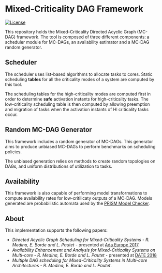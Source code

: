 Mixed-Criticality DAG Framework
====

[![License](http://img.shields.io/badge/license-APACHE2-blue.svg)](LICENSE)

This repository holds the Mixed-Criticality Directed Acyclic Graph (MC-DAG) framework. The tool is composed of three different components: a scheduler module for MC-DAGs, an availability estimator and a MC-DAG random generator.

## Scheduler

The scheduler uses list-based algorithms to allocate tasks to cores. Static scheduling **tables** for all the criticality modes of a system are computed by this tool.

The scheduling tables for the high-criticality modes are computed first in order to determine **safe** activation instants for high-criticality tasks. The low-criticality scheduling table is then computed by allowing preemption and migration of tasks when the activation instants of HI criticality tasks occur.

## Random MC-DAG Generator

This framework includes a random generator of MC-DAGs. This generator aims to produce unbiased MC-DAGs to perform benchmarks on scheduling policies.

The unbiased generation relies on methods to create random topologies on DAGs, and uniform distributions of utilization to tasks.

## Availability

This framework is also capable of performing model transformations to compute availability rates for low-critilicaty outputs of a MC-DAG. Models generated are probabilistic automata used by the [PRISM Model Checker](http://www.prismmodelchecker.org/).

## About

This implementation supports the following papers:
* *Directed Acyclic Graph Scheduling for Mixed-Criticality Systems - R. Medina, E. Borde and L. Pautet* - presented at [Ada Europe 2017](https://www.auto.tuwien.ac.at/~blieb/AE2017/).
* *Availability Enhancement and Analysis for Mixed-Criticality Systems on Multi-core - R. Medina, E. Borde and L. Pautet* - presented at [DATE 2018](https://www.date-conference.com/)
* *Multiple DAG scheduling for Mixed-Criticality Systems in Multi-core Architectures - R. Medina, E. Borde and L. Pautet*.

